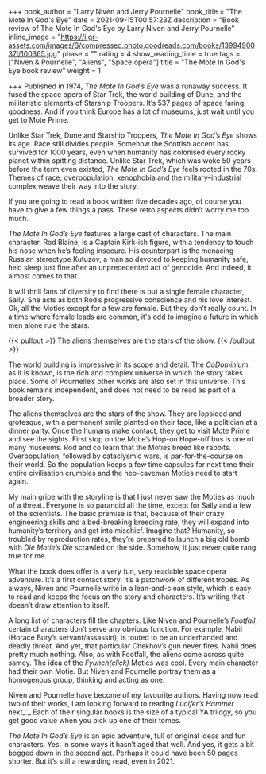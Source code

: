 +++
book_author = "Larry Niven and Jerry Pournelle"
book_title = "The Mote In God's Eye"
date = 2021-09-15T00:57:23Z
description = "Book review of The Mote In God's Eye by Larry Niven and Jerry Pournelle"
inline_image = "https://i.gr-assets.com/images/S/compressed.photo.goodreads.com/books/1399490037l/100365.jpg"
phase = ""
rating = 4
show_reading_time = true
tags = ["Niven & Pournelle", "Aliens", "Space opera"]
title = "The Mote In God's Eye book review"
weight = 1

+++
Published in 1974, _The Mote In God’s Eye_ was a runaway success. It fused the space opera of Star Trek, the world building of Dune, and the militaristic elements of Starship Troopers. It’s 537 pages of space faring goodness. And if you think Europe has a lot of museums, just wait until you get to Mote Prime.

Unlike Star Trek, Dune and Starship Troopers, _The Mote In God’s Eye_ shows its age. Race still divides people. Somehow the Scottish accent has survived for 1000 years, even when humanity has colonised every rocky planet within spitting distance. Unlike Star Trek, which was woke 50 years before the term even existed, _The Mote In God’s Eye_ feels rooted in the 70s. Themes of race, overpopulation, xenophobia and the military–industrial complex weave their way into the story.

If you are going to read a book written five decades ago, of course you have to give a few things a pass. These retro aspects didn’t worry me too much.

_The Mote In God’s Eye_ features a large cast of characters. The main character, Rod Blaine, is a Captain Kirk-ish figure, with a tendency to touch his nose when he’s feeling insecure. His counterpart is the menacing Russian stereotype Kutuzov, a man so devoted to keeping humanity safe, he’d sleep just fine after an unprecedented act of genocide. And indeed, it almost comes to that.

It will thrill fans of diversity to find there is but a single female character, Sally. She acts as both Rod’s progressive conscience and his love interest. Ok, all the Moties except for a few are female. But they don’t really count. In a time where female leads are common, it's odd to imagine a future in which men alone rule the stars.

{{< pullout >}}
The aliens themselves are the stars of the show.
{{< /pullout >}}

The world building is impressive in its scope and detail. The _CoDominium_, as it is known, is the rich and complex universe in which the story takes place. Some of Pournelle’s other works are also set in this universe. This book remains independent, and does not need to be read as part of a broader story.

The aliens themselves are the stars of the show. They are lopsided and grotesque, with a permanent smile planted on their face, like a politician at a dinner party. Once the humans make contact, they get to visit Mote Prime and see the sights. First stop on the Motie’s Hop-on Hope-off bus is one of many museums. Rod and co learn that the Moties breed like rabbits. Overpopulation, followed by cataclysmic wars, is par-for-the-course on their world. So the population keeps a few time capsules for next time their entire civilisation crumbles and the neo-caveman Moties need to start again.

My main gripe with the storyline is that I just never saw the Moties as much of a threat. Everyone is so paranoid all the time, except for Sally and a few of the scientists. The basic premise is that, because of their crazy engineering skills and a bed-breaking breeding rate, they will expand into humanity’s territory and get into mischief. Imagine that? Humanity, so troubled by reproduction rates, they’re prepared to launch a big old bomb with _Die Motie’s Die_ scrawled on the side. Somehow, it just never quite rang true for me.

What the book does offer is a very fun, very readable space opera adventure. It’s a first contact story. It’s a patchwork of different tropes. As always, Niven and Pournelle write in a lean-and-clean style, which is easy to read and keeps the focus on the story and characters. It’s writing that doesn’t draw attention to itself.

A long list of characters fill the chapters. Like Niven and Pournelle’s _Footfall_, certain characters don’t serve any obvious function. For example, Nabil (Horace Bury’s servant/assassin), is touted to be an underhanded and deadly threat. And yet, that particular Chekhov’s gun never fires. Nabil does pretty much nothing. Also, as with Footfall, the aliens come across quite samey. The idea of the _Fyunch(click)_ Moties was cool. Every main character had their own Motie. But Niven and Pournelle portray them as a homogenous group, thinking and acting as one.

Niven and Pournelle have become of my favourite authors. Having now read two of their works, I am looking forward to reading _Lucifer’s Hammer_ next_._ Each of their singular books is the size of a typical YA trilogy, so you get good value when you pick up one of their tomes.

_The Mote In God’s Eye_ is an epic adventure, full of original ideas and fun characters. Yes, in some ways it hasn’t aged that well. And yes, it gets a bit bogged down in the second act. Perhaps it could have been 50 pages shorter. But it’s still a rewarding read, even in 2021.